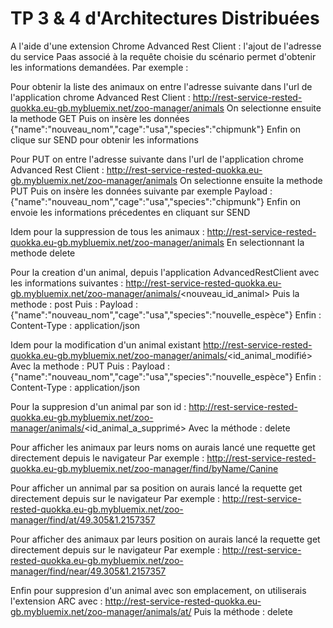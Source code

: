 # TP 3 & 4 d'Architectures Distribuées
A l'aide d'une extension Chrome Advanced Rest Client : l'ajout de l'adresse du service Paas associé à la requête choisie du scénario permet d'obtenir les informations demandées. 
Par exemple : 

Pour obtenir la liste des animaux 
on entre l'adresse suivante dans l'url de l'application chrome Advanced Rest Client : 
http://rest-service-rested-quokka.eu-gb.mybluemix.net/zoo-manager/animals 
On selectionne ensuite la methode GET 
Puis on insère les données  {"name":"nouveau_nom","cage":"usa","species":"chipmunk"} 
Enfin on clique sur SEND pour obtenir les informations

Pour PUT
on entre l'adresse suivante dans l'url de l'application chrome Advanced Rest Client : 
http://rest-service-rested-quokka.eu-gb.mybluemix.net/zoo-manager/animals 
On selectionne ensuite la methode PUT 
Puis on insère les données suivante par exemple 
Payload : {"name":"nouveau_nom","cage":"usa","species":"chipmunk"} 
Enfin on envoie les informations précedentes en cliquant sur SEND


Idem pour la suppression de tous les animaux : 
http://rest-service-rested-quokka.eu-gb.mybluemix.net/zoo-manager/animals 
En selectionnant la methode delete


Pour la creation d'un animal, depuis l'application AdvancedRestClient avec les informations suivantes : 
http://rest-service-rested-quokka.eu-gb.mybluemix.net/zoo-manager/animals/<nouveau_id_animal> 
Puis la methode : post 
Puis : Payload : {"name":"nouveau_nom","cage":"usa","species":"nouvelle_espèce"} 
Enfin : Content-Type : application/json


Idem pour la modification d'un animal existant 
http://rest-service-rested-quokka.eu-gb.mybluemix.net/zoo-manager/animals/<id_animal_modifié> 
Avec la methode : PUT
Puis : Payload : {"name":"nouveau_nom","cage":"usa","species":"nouvelle_espèce"} 
Enfin : Content-Type : application/json


Pour la suppresion d'un animal par son id :
http://rest-service-rested-quokka.eu-gb.mybluemix.net/zoo-manager/animals/<id_animal_a_supprimé> 
Avec la méthode : delete


Pour afficher les animaux par leurs noms on aurais lancé une requette get directement depuis le navigateur
Par exemple : 
http://rest-service-rested-quokka.eu-gb.mybluemix.net/zoo-manager/find/byName/Canine


Pour afficher un annimal par sa position on aurais lancé la requette get directement depuis sur le navigateur 
Par exemple : 
http://rest-service-rested-quokka.eu-gb.mybluemix.net/zoo-manager/find/at/49.305&1.2157357


Pour afficher des animaux par leurs position on aurais lancé la requette get directement depuis sur le navigateur 
Par exemple :
http://rest-service-rested-quokka.eu-gb.mybluemix.net/zoo-manager/find/near/49.305&1.2157357


Enfin pour suppresion d'un animal avec son emplacement, on utiliserais l'extension ARC avec :
http://rest-service-rested-quokka.eu-gb.mybluemix.net/zoo-manager/animals/at/ 
Puis la méthode : delete


